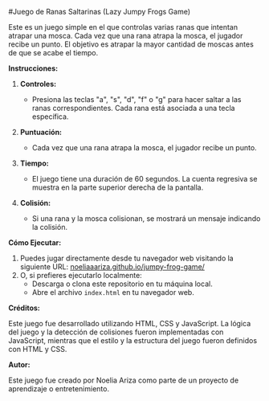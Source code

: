 #Juego de Ranas Saltarinas (Lazy Jumpy Frogs Game)

Este es un juego simple en el que controlas varias ranas que intentan atrapar una mosca. Cada vez que una rana atrapa la mosca, el jugador recibe un punto. El objetivo es atrapar la mayor cantidad de moscas antes de que se acabe el tiempo.

**Instrucciones:**

1. **Controles:**

   - Presiona las teclas "a", "s", "d", "f" o "g" para hacer saltar a las ranas correspondientes. Cada rana está asociada a una tecla específica.

2. **Puntuación:**

   - Cada vez que una rana atrapa la mosca, el jugador recibe un punto.

3. **Tiempo:**

   - El juego tiene una duración de 60 segundos. La cuenta regresiva se muestra en la parte superior derecha de la pantalla.

4. **Colisión:**
   - Si una rana y la mosca colisionan, se mostrará un mensaje indicando la colisión.

**Cómo Ejecutar:**

1. Puedes jugar directamente desde tu navegador web visitando la siguiente URL: [noeliaaariza.github.io/jumpy-frog-game/](https://noeliaaariza.github.io/jumpy-frog-game/)
2. O, si prefieres ejecutarlo localmente:
   - Descarga o clona este repositorio en tu máquina local.
   - Abre el archivo `index.html` en tu navegador web.

**Créditos:**

Este juego fue desarrollado utilizando HTML, CSS y JavaScript. La lógica del juego y la detección de colisiones fueron implementadas con JavaScript, mientras que el estilo y la estructura del juego fueron definidos con HTML y CSS.

**Autor:**

Este juego fue creado por Noelia Ariza como parte de un proyecto de aprendizaje o entretenimiento.
